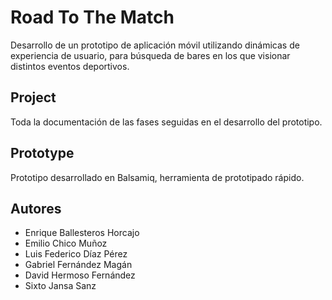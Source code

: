 # Road To The Match

Desarrollo de un prototipo de aplicación móvil utilizando dinámicas de experiencia de usuario, para búsqueda de bares en los que visionar distintos eventos deportivos.

## Project

Toda la documentación de las fases seguidas en el desarrollo del prototipo.

## Prototype

Prototipo desarrollado en Balsamiq, herramienta de prototipado rápido.

## Autores

- Enrique Ballesteros Horcajo
- Emilio Chico Muñoz
- Luis Federico Díaz Pérez
- Gabriel Fernández Magán
- David Hermoso Fernández
- Sixto Jansa Sanz



